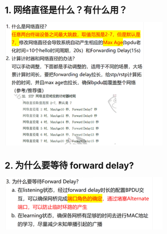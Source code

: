 # 1. 网络直径是什么？有什么用？

![alt text](images/面试题---网络直径/image-2.png)

# 2. 为什么要等待 forward delay?

![alt text](images/面试题---网络直径/image-3.png)
